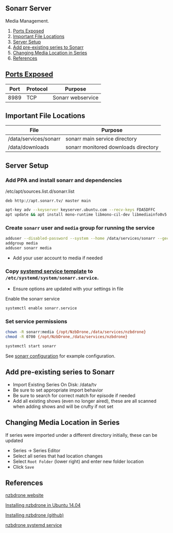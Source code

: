 Sonarr Server
-------------
Media Management.

1. [Ports Exposed](#ports-exposed)
1. [Important File Locations](#important-file-locations)
1. [Server Setup](#server-setup)
1. [Add pre-existing series to Sonarr](#add-pre-existing-series-to-sonarr)
1. [Changing Media Location in Series](#changing-media-location-in-series)
1. [References](#references)

[Ports Exposed][1]
------------------

| Port | Protocol | Purpose           |
|------|----------|-------------------|
| 8989 | TCP      | Sonarr webservice |

Important File Locations
------------------------

| File                  | Purpose                              |
|-----------------------|--------------------------------------|
| /data/services/sonarr | sonarr main service directory        |
| /data/downloads       | sonarr monitored downloads directory |

Server Setup
------------

### Add PPA and install sonarr and dependencies

/etc/apt/sources.list.d/sonarr.list
```
deb http://apt.sonarr.tv/ master main
```

```bash
apt-key adv --keyserver keyserver.ubuntu.com --recv-keys FDA5DFFC
apt update && apt install mono-runtime libmono-cil-dev libmediainfo0v5 nzbdrone
```

### Create `sonarr` user and `media` group for running the service
```bash
adduser --disabled-password --system --home /data/services/sonarr --gecos "nzbget" --group sonarr
addgroup media
adduser sonarr media
```
 * Add your user account to media if needed

### Copy [systemd service template](sonarr.service) to `/etc/systemd/system/sonarr.service`.
 * Ensure options are updated with your settings in file

Enable the sonarr service
```bash
systemctl enable sonarr.service
```

### Set service permissions

```bash
chown -R sonarr:media {/opt/NzbDrone,/data/services/nzbdrone}
chmod -R 0700 {/opt/NzbDrone,/data/services/nzbdrone}
```

```bash
systemctl start sonarr
```

See [sonarr configuration](sonarr.config.md) for example configuration.

Add pre-existing series to Sonarr
---------------------------------
 * Import Existing Series On Disk: /data/tv
 * Be sure to set appropriate import behavior
 * Be sure to search for correct match for episode if needed
 * Add all existing shows (even no longer aired), these are all scanned when
   adding shows and will be crufty if not set

Changing Media Location in Series
---------------------------------
If series were imported under a different directory initially, these can be
updated

 * Series -> Series Editor
 * Select all series that had location changes
 * Select `Root Folder` (lower right) and enter new folder location
 * Click `Save`

References
----------
[nzbdrone website][1]

[Installing nzbdrone in Ubuntu 14.04][2]

[Installing nzbdrone (github)][3]

[nzbdrone systemd service][4]

[1]: https://sonarr.tv/
[2]: http://dominicm.com/install-nzbdrone-sonarr-on-ubuntu-14-04/
[3]: https://github.com/Sonarr/Sonarr/wiki/Installation
[4]: https://github.com/Sonarr/Sonarr/wiki/Autostart-on-Linux